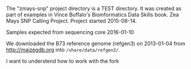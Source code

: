 The "zmays-snp" project directory is a TEST directory. It was created as part of examples in Vince Buffalo's Bioinformatics Data Skills book. Zea Mays SNP Calling Project. Project started 2015-08-14.

Samples expected from sequencing core 2016-01-10

We downloaded the B73 reference genome (refgen3) on 2013-01-04 from http://maizegdb.org into `/share/data/refgen3/`.

I want to understend how to work with the fork
